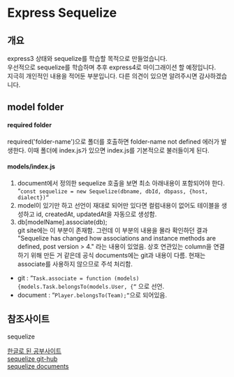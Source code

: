 # Express Sequelize
## 개요
express3 상태와 sequelize를 학습할 목적으로 만들었습니다.<br>
우선적으로 sequelize를 학습하며 추후 express4로 마이그래이션 할 예정입니다.<br>
지극히 개인적인 내용을 적어둔 부분입니다. 다른 의견이 있으면 알려주시면 감사하겠습니다.

## model folder

#### required folder
required('folder-name')으로 폴더를 호출하면
folder-name not defined 에러가 발생한다.
이때 폴더에 index.js가 있으면 index.js를 기본적으로 불러들이게 된다.

#### models/index.js
1. document에서 정의한 sequelize 호출을 보면 최소 아래내용이 포함되어야 한다.<br>
“`const sequelize = new Sequelize(dbname, dbId, dbpass, {host, dialect})“`
2. model이 있기만 하고 선언이 재대로 되어만 있다면 컬럼내용이 없어도 테이블을 생성하고 id, createdAt, updatedAt을 자동으로 생성함.
3. db[modelName].associate(db); <br>git site에는 이 부분이 존재함. 그런데 이 부분의 내용을 몰라 확인하던 결과 "Sequelize has changed how associations and instance methods are defined, post version > 4."
라는 내용이 있었음. 상호 연관있는 column을 연결하기 위해 만든 거 같은데 공식 documents에는 git과 내용이 다름. 현재는 associate를 사용하지 않으므로 주석 처리함.
- git : “`Task.associate = function (models) {models.Task.belongsTo(models.User, {“` 으로 선언.
- document : “`Player.belongsTo(Team);“`으로 되어있음.

## 참조사이트
 sequelize<p>
 [한글로 된 공부사이트](http://totuworld.github.io/2015/08/07/sequelize/)<br>
 [sequelize git-hub](https://github.com/sequelize/express-example)<br>
 [sequelize documents](http://docs.sequelizejs.com/)
